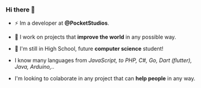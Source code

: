 ### Hi there 👋
- ⚡ Im a developer at **@PocketStudios**.

- 🔭 I work on projects that **improve the world** in any possible way.

- 🌱 I'm still in High School, future **computer science** student!

- I know many languages from _JavaScript, to PHP, C#, Go, Dart (flutter), Java, Arduino,.._

- I'm looking to colaborate in any project that can **help people** in any way.
